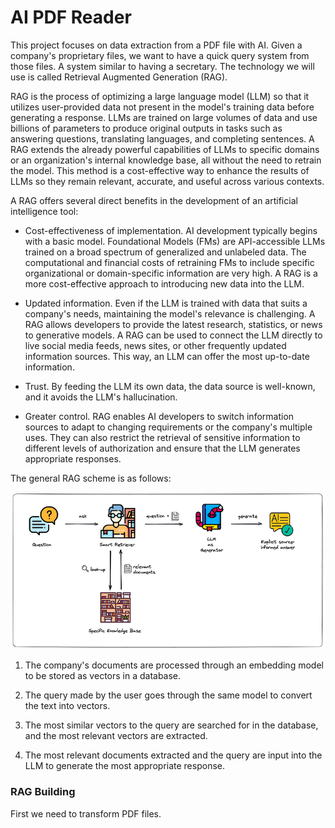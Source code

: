 # AI PDF Reader


This project focuses on data extraction from a PDF file with AI. Given a company's proprietary files, we want to have a quick query system from those files. A system similar to having a secretary. The technology we will use is called Retrieval Augmented Generation (RAG). 

RAG is the process of optimizing a large language model (LLM) so that it utilizes user-provided data not present in the model's training data before generating a response. LLMs are trained on large volumes of data and use billions of parameters to produce original outputs in tasks such as answering questions, translating languages, and completing sentences. A RAG extends the already powerful capabilities of LLMs to specific domains or an organization's internal knowledge base, all without the need to retrain the model. This method is a cost-effective way to enhance the results of LLMs so they remain relevant, accurate, and useful across various contexts.

A RAG offers several direct benefits in the development of an artificial intelligence tool:

+ Cost-effectiveness of implementation. AI development typically begins with a basic model. Foundational Models (FMs) are API-accessible LLMs trained on a broad spectrum of generalized and unlabeled data. The computational and financial costs of retraining FMs to include specific organizational or domain-specific information are very high. A RAG is a more cost-effective approach to introducing new data into the LLM.

+ Updated information. Even if the LLM is trained with data that suits a company's needs, maintaining the model's relevance is challenging. A RAG allows developers to provide the latest research, statistics, or news to generative models. A RAG can be used to connect the LLM directly to live social media feeds, news sites, or other frequently updated information sources. This way, an LLM can offer the most up-to-date information.

+ Trust. By feeding the LLM its own data, the data source is well-known, and it avoids the LLM's hallucination.

+ Greater control. RAG enables AI developers to switch information sources to adapt to changing requirements or the company's multiple uses. They can also restrict the retrieval of sensitive information to different levels of authorization and ensure that the LLM generates appropriate responses.

The general RAG scheme is as follows:

![rag](images/rag.png)

1. The company's documents are processed through an embedding model to be stored as vectors in a database.

2. The query made by the user goes through the same model to convert the text into vectors.

3. The most similar vectors to the query are searched for in the database, and the most relevant vectors are extracted.

4. The most relevant documents extracted and the query are input into the LLM to generate the most appropriate response.

### RAG Building

First we need to transform PDF files. 


